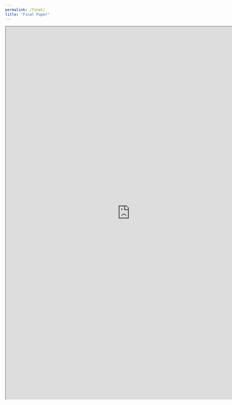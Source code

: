 ```yaml
---
permalink: /final/
title: "Final Paper"
---
```


<iframe src="https://docs.google.com/document/d/e/2PACX-1vTS5SWuNNqRiCC5GHJVgiFZBzHiRylTWI21lkwaRTbyxZeAziy96K3uU-NpGE0U9kCjQEKLqRis6Kpc/pub?embedded=true"width="800" height="1200"></iframe>
